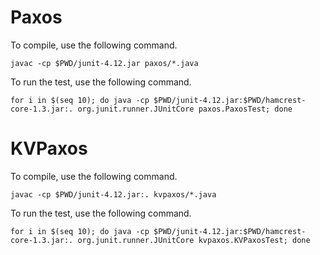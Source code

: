 # Paxos

To compile, use the following command.

~~~shell
javac -cp $PWD/junit-4.12.jar paxos/*.java
~~~

To run the test, use the following command.

~~~shell
for i in $(seq 10); do java -cp $PWD/junit-4.12.jar:$PWD/hamcrest-core-1.3.jar:. org.junit.runner.JUnitCore paxos.PaxosTest; done
~~~

# KVPaxos

To compile, use the following command.

~~~shell
javac -cp $PWD/junit-4.12.jar:. kvpaxos/*.java
~~~

To run the test, use the following command.

~~~shell
for i in $(seq 10); do java -cp $PWD/junit-4.12.jar:$PWD/hamcrest-core-1.3.jar:. org.junit.runner.JUnitCore kvpaxos.KVPaxosTest; done
~~~
